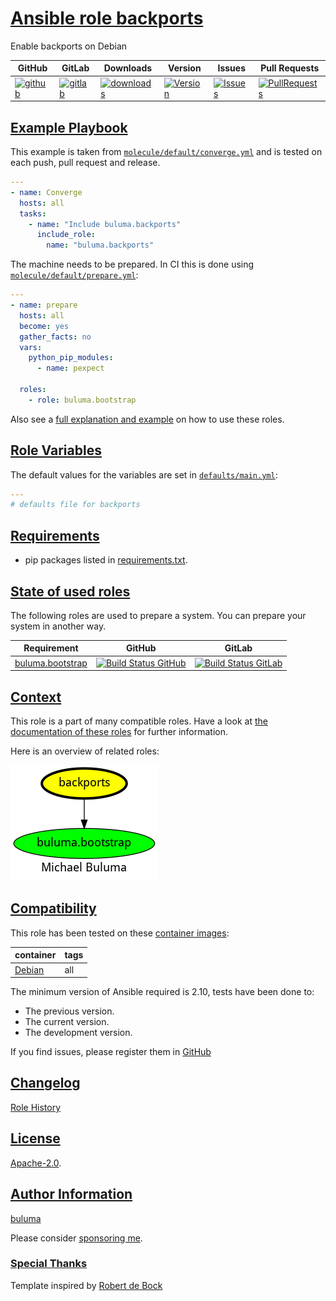 # [Ansible role backports](#backports)

Enable backports on Debian

|GitHub|GitLab|Downloads|Version|Issues|Pull Requests|
|------|------|-------|-------|------|-------------|
|[![github](https://github.com/buluma/ansible-role-backports/actions/workflows/molecule.yml/badge.svg)](https://github.com/buluma/ansible-role-backports/actions/workflows/molecule.yml)|[![gitlab](https://gitlab.com/shadowwalker/ansible-role-backports/badges/master/pipeline.svg)](https://gitlab.com/shadowwalker/ansible-role-backports)|[![downloads](https://img.shields.io/ansible/role/d/4654)](https://galaxy.ansible.com/buluma/backports)|[![Version](https://img.shields.io/github/release/buluma/ansible-role-backports.svg)](https://github.com/buluma/ansible-role-backports/releases/)|[![Issues](https://img.shields.io/github/issues/buluma/ansible-role-backports.svg)](https://github.com/buluma/ansible-role-backports/issues/)|[![PullRequests](https://img.shields.io/github/issues-pr-closed-raw/buluma/ansible-role-backports.svg)](https://github.com/buluma/ansible-role-backports/pulls/)|

## [Example Playbook](#example-playbook)

This example is taken from [`molecule/default/converge.yml`](https://github.com/buluma/ansible-role-backports/blob/master/molecule/default/converge.yml) and is tested on each push, pull request and release.

```yaml
---
- name: Converge
  hosts: all
  tasks:
    - name: "Include buluma.backports"
      include_role:
        name: "buluma.backports"
```

The machine needs to be prepared. In CI this is done using [`molecule/default/prepare.yml`](https://github.com/buluma/ansible-role-backports/blob/master/molecule/default/prepare.yml):

```yaml
---
- name: prepare
  hosts: all
  become: yes
  gather_facts: no
  vars:
    python_pip_modules:
      - name: pexpect

  roles:
    - role: buluma.bootstrap
```

Also see a [full explanation and example](https://buluma.github.io/how-to-use-these-roles.html) on how to use these roles.

## [Role Variables](#role-variables)

The default values for the variables are set in [`defaults/main.yml`](https://github.com/buluma/ansible-role-backports/blob/master/defaults/main.yml):

```yaml
---
# defaults file for backports
```

## [Requirements](#requirements)

- pip packages listed in [requirements.txt](https://github.com/buluma/ansible-role-backports/blob/master/requirements.txt).

## [State of used roles](#state-of-used-roles)

The following roles are used to prepare a system. You can prepare your system in another way.

| Requirement | GitHub | GitLab |
|-------------|--------|--------|
|[buluma.bootstrap](https://galaxy.ansible.com/buluma/bootstrap)|[![Build Status GitHub](https://github.com/buluma/ansible-role-bootstrap/workflows/Ansible%20Molecule/badge.svg)](https://github.com/buluma/ansible-role-bootstrap/actions)|[![Build Status GitLab](https://gitlab.com/shadowwalker/ansible-role-bootstrap/badges/master/pipeline.svg)](https://gitlab.com/shadowwalker/ansible-role-bootstrap)|

## [Context](#context)

This role is a part of many compatible roles. Have a look at [the documentation of these roles](https://buluma.github.io/) for further information.

Here is an overview of related roles:

![dependencies](https://raw.githubusercontent.com/buluma/ansible-role-backports/png/requirements.png "Dependencies")

## [Compatibility](#compatibility)

This role has been tested on these [container images](https://hub.docker.com/u/buluma):

|container|tags|
|---------|----|
|[Debian](https://hub.docker.com/repository/docker/buluma/debian/general)|all|

The minimum version of Ansible required is 2.10, tests have been done to:

- The previous version.
- The current version.
- The development version.

If you find issues, please register them in [GitHub](https://github.com/buluma/ansible-role-backports/issues)

## [Changelog](#changelog)

[Role History](https://github.com/buluma/ansible-role-backports/blob/master/CHANGELOG.md)

## [License](#license)

[Apache-2.0](https://github.com/buluma/ansible-role-backports/blob/master/LICENSE).

## [Author Information](#author-information)

[buluma](https://buluma.github.io/)

Please consider [sponsoring me](https://github.com/sponsors/buluma).

### [Special Thanks](#special-thanks)

Template inspired by [Robert de Bock](https://github.com/robertdebock)
